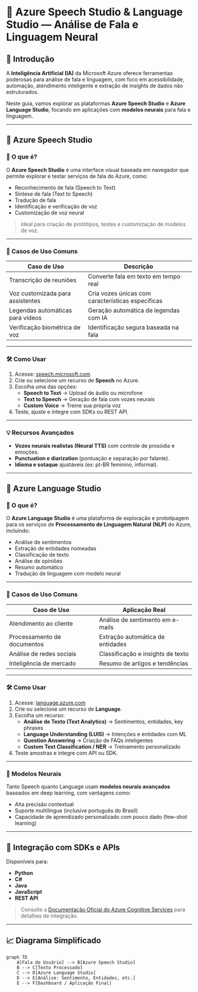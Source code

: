 # 🧠 Azure Speech Studio & Language Studio — Análise de Fala e Linguagem Neural

## 📘 Introdução

A **Inteligência Artificial (IA)** da Microsoft Azure oferece ferramentas poderosas para análise de fala e linguagem, com foco em acessibilidade, automação, atendimento inteligente e extração de insights de dados não estruturados.

Neste guia, vamos explorar as plataformas **Azure Speech Studio** e **Azure Language Studio**, focando em aplicações com **modelos neurais** para fala e linguagem.

---

## 🎤 Azure Speech Studio

### 🔷 O que é?

O **Azure Speech Studio** é uma interface visual baseada em navegador que permite explorar e testar serviços de fala do Azure, como:

- Reconhecimento de fala (Speech to Text)
- Síntese de fala (Text to Speech)
- Tradução de fala
- Identificação e verificação de voz
- Customização de voz neural

> Ideal para criação de protótipos, testes e customização de modelos de voz.

---

### 🧪 Casos de Uso Comuns

| Caso de Uso                         | Descrição |
|------------------------------------|-----------|
| Transcrição de reuniões            | Converte fala em texto em tempo real |
| Voz customizada para assistentes   | Cria vozes únicas com características específicas |
| Legendas automáticas para vídeos   | Geração automática de legendas com IA |
| Verificação biométrica de voz      | Identificação segura baseada na fala |

---

### 🛠️ Como Usar

1. Acesse: [speech.microsoft.com](https://speech.microsoft.com)
2. Crie ou selecione um recurso de **Speech** no Azure.
3. Escolha uma das opções:
   - **Speech to Text** → Upload de áudio ou microfone
   - **Text to Speech** → Geração de fala com vozes neurais
   - **Custom Voice** → Treine sua própria voz
4. Teste, ajuste e integre com SDKs ou REST API.

---

### 💡 Recursos Avançados

- **Vozes neurais realistas (Neural TTS)** com controle de prosódia e emoções.
- **Punctuation e diarization** (pontuação e separação por falante).
- **Idioma e sotaque** ajustáveis (ex: pt-BR feminino, informal).

---

## 🧠 Azure Language Studio

### 🔷 O que é?

O **Azure Language Studio** é uma plataforma de exploração e prototipagem para os serviços de **Processamento de Linguagem Natural (NLP)** do Azure, incluindo:

- Análise de sentimentos
- Extração de entidades nomeadas
- Classificação de texto
- Análise de opiniões
- Resumo automático
- Tradução de linguagem com modelo neural

---

### 🧪 Casos de Uso Comuns

| Caso de Uso                   | Aplicação Real                     |
|------------------------------|------------------------------------|
| Atendimento ao cliente        | Análise de sentimento em e-mails  |
| Processamento de documentos   | Extração automática de entidades  |
| Análise de redes sociais      | Classificação e insights de texto |
| Inteligência de mercado       | Resumo de artigos e tendências    |

---

### 🛠️ Como Usar

1. Acesse: [language.azure.com](https://language.azure.com)
2. Crie ou selecione um recurso de **Language**.
3. Escolha um recurso:
   - **Análise de Texto (Text Analytics)** → Sentimentos, entidades, key phrases
   - **Language Understanding (LUIS)** → Intenções e entidades com ML
   - **Question Answering** → Criação de FAQs inteligentes
   - **Custom Text Classification / NER** → Treinamento personalizado
4. Teste amostras e integre com API ou SDK.

---

### 🧠 Modelos Neurais

Tanto Speech quanto Language usam **modelos neurais avançados** baseados em deep learning, com vantagens como:

- Alta precisão contextual
- Suporte multilíngue (inclusive português do Brasil)
- Capacidade de aprendizado personalizado com pouco dado (few-shot learning)

---

## 🔗 Integração com SDKs e APIs

Disponíveis para:

- **Python**
- **C#**
- **Java**
- **JavaScript**
- **REST API**

> Consulte a [Documentação Oficial do Azure Cognitive Services](https://learn.microsoft.com/pt-br/azure/cognitive-services/) para detalhes de integração.

---

## 📈 Diagrama Simplificado

```mermaid
graph TD
    A[Fala do Usuário] --> B[Azure Speech Studio]
    B --> C[Texto Processado]
    C --> D[Azure Language Studio]
    D --> E[Análise: Sentimento, Entidades, etc.]
    E --> F[Dashboard / Aplicação Final]
